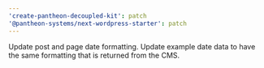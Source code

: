```yaml
---
'create-pantheon-decoupled-kit': patch
'@pantheon-systems/next-wordpress-starter': patch
---
```


Update post and page date formatting. Update example date data to have the same
formatting that is returned from the CMS.
